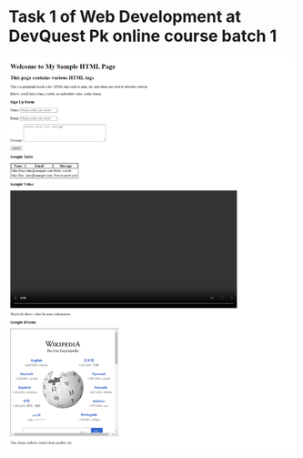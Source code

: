 # Task 1 of Web Development at DevQuest Pk online course batch 1

![Task 1 screenshot](screenshot/Sample-Website-Task1.png "Task 1 screenshot")